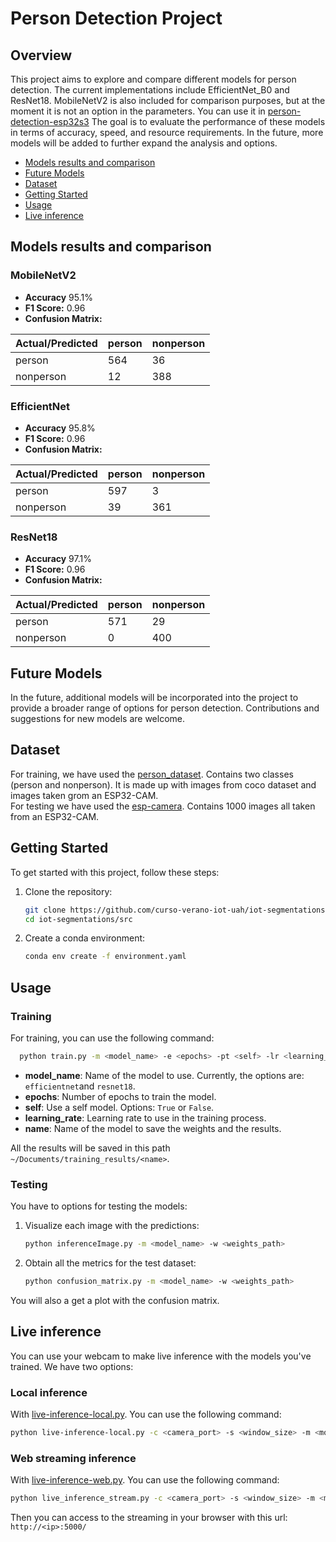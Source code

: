 # Person Detection Project

## Overview

This project aims to explore and compare different models for person detection.
The current implementations include EfficientNet_B0 and ResNet18. MobileNetV2 is also included for comparison purposes, 
but at the moment it is not an option in the parameters. You can use it in 
[person-detection-esp32s3](https://github.com/curso-verano-iot-uah/person-detection-esp32s3)
The goal is to evaluate the performance of these models in terms of accuracy, speed, and resource requirements.
In the future, more models will be added to further expand the analysis and options.  
  

* [Models results and comparison](#models-results-and-comparison)
* [Future Models](#future-models)
* [Dataset](#dataset)
* [Getting Started](#getting-started)
* [Usage](#usage)
* [Live inference](#live-inference)

## Models results and comparison


### MobileNetV2
- **Accuracy**  95.1%
- **F1 Score:** 0.96
- **Confusion Matrix:**

| Actual/Predicted | person | nonperson |
|------------------|--------|-----------|
| person           | 564    | 36        |
| nonperson        | 12     | 388       |


### EfficientNet
- **Accuracy** 95.8%
- **F1 Score:** 0.96
- **Confusion Matrix:**

| Actual/Predicted | person | nonperson |
|------------------|--------|-----------|
| person           | 597    | 3         |
| nonperson        | 39     | 361       |

### ResNet18
- **Accuracy** 97.1%
- **F1 Score:** 0.96
- **Confusion Matrix:**

| Actual/Predicted | person | nonperson |
|------------------|--------|-----------|
| person           | 571    | 29        |
| nonperson        | 0      | 400       |


## Future Models

In the future, additional models will be incorporated into the project to provide a broader 
range of options for person detection. Contributions and suggestions for new models are welcome.

## Dataset

For training, we have used the [person_dataset](input/person_dataset). Contains
two classes (person and nonperson). It is made up with images from coco dataset and
images taken grom an ESP32-CAM.  
For testing we have used the [esp-camera](input/test/esp-camera). Contains 1000 images all taken 
from an ESP32-CAM.

## Getting Started

To get started with this project, follow these steps:

1. Clone the repository:

   ```bash
   git clone https://github.com/curso-verano-iot-uah/iot-segmentations.git
   cd iot-segmentations/src
   ```
2. Create a conda environment:

   ```bash
   conda env create -f environment.yaml
   ```
   
## Usage

### Training

For training, you can use the following command:
```bash
  python train.py -m <model_name> -e <epochs> -pt <self> -lr <learning_rate> -n <name>
```  

- **model_name**: Name of the model to use. Currently, the options are: `efficientnet`and `resnet18`.
- **epochs**: Number of epochs to train the model.
- **self**: Use a self model. Options: `True` or `False`.
- **learning_rate**: Learning rate to use in the training process.
- **name**: Name of the model to save the weights and the results.

All the results will be saved in this path `~/Documents/training_results/<name>`.

### Testing

You have to options for testing the models:

1. Visualize each image with the predictions:      

    ```bash
    python inferenceImage.py -m <model_name> -w <weights_path>
    ```
2. Obtain all the metrics for the test dataset:

    ```bash
    python confusion_matrix.py -m <model_name> -w <weights_path>
    ```
   
You will also a get a plot with the confusion matrix.
   
## Live inference
You can use your webcam to make live inference with the models you've trained. We have two options:

### Local inference

With [live-inference-local.py](src/live-inference-local.py). You can use the following command:

```bash
python live-inference-local.py -c <camera_port> -s <window_size> -m <model_name> -w <weights_path>
```

### Web streaming inference

With [live-inference-web.py](src/live-inference-stream.py). You can use the following command:

```bash
python live_inference_stream.py -c <camera_port> -s <window_size> -m <model_name> -w <weights_path>
```
Then you can access to the streaming in your browser with this url: `http://<ip>:5000/`






